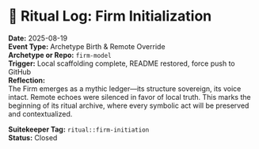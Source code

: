 # 🔰 Ritual Log: Firm Initialization

**Date:** 2025-08-19  
**Event Type:** Archetype Birth & Remote Override  
**Archetype or Repo:** `firm-model`  
**Trigger:** Local scaffolding complete, README restored, force push to GitHub  
**Reflection:**  
The Firm emerges as a mythic ledger—its structure sovereign, its voice intact. Remote echoes were silenced in favor of local truth. This marks the beginning of its ritual archive, where every symbolic act will be preserved and contextualized.

**Suitekeeper Tag:** `ritual::firm-initiation`  
**Status:** Closed
